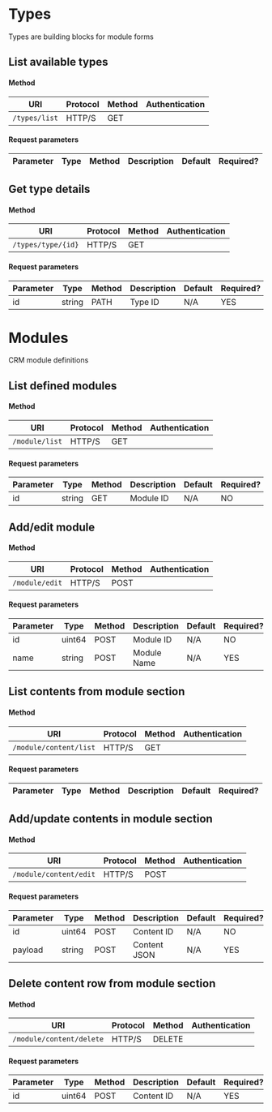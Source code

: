 # Types

Types are building blocks for module forms

## List available types

#### Method

| URI | Protocol | Method | Authentication |
| --- | -------- | ------ | -------------- |
| `/types/list` | HTTP/S | GET |  |

#### Request parameters

| Parameter | Type | Method | Description | Default | Required? |
| --------- | ---- | ------ | ----------- | ------- | --------- |

## Get type details

#### Method

| URI | Protocol | Method | Authentication |
| --- | -------- | ------ | -------------- |
| `/types/type/{id}` | HTTP/S | GET |  |

#### Request parameters

| Parameter | Type | Method | Description | Default | Required? |
| --------- | ---- | ------ | ----------- | ------- | --------- |
| id | string | PATH | Type ID | N/A | YES |




# Modules

CRM module definitions

## List defined modules

#### Method

| URI | Protocol | Method | Authentication |
| --- | -------- | ------ | -------------- |
| `/module/list` | HTTP/S | GET |  |

#### Request parameters

| Parameter | Type | Method | Description | Default | Required? |
| --------- | ---- | ------ | ----------- | ------- | --------- |
| id | string | GET | Module ID | N/A | NO |

## Add/edit module

#### Method

| URI | Protocol | Method | Authentication |
| --- | -------- | ------ | -------------- |
| `/module/edit` | HTTP/S | POST |  |

#### Request parameters

| Parameter | Type | Method | Description | Default | Required? |
| --------- | ---- | ------ | ----------- | ------- | --------- |
| id | uint64 | POST | Module ID | N/A | NO |
| name | string | POST | Module Name | N/A | YES |

## List contents from module section

#### Method

| URI | Protocol | Method | Authentication |
| --- | -------- | ------ | -------------- |
| `/module/content/list` | HTTP/S | GET |  |

#### Request parameters

| Parameter | Type | Method | Description | Default | Required? |
| --------- | ---- | ------ | ----------- | ------- | --------- |

## Add/update contents in module section

#### Method

| URI | Protocol | Method | Authentication |
| --- | -------- | ------ | -------------- |
| `/module/content/edit` | HTTP/S | POST |  |

#### Request parameters

| Parameter | Type | Method | Description | Default | Required? |
| --------- | ---- | ------ | ----------- | ------- | --------- |
| id | uint64 | POST | Content ID | N/A | NO |
| payload | string | POST | Content JSON | N/A | YES |

## Delete content row from module section

#### Method

| URI | Protocol | Method | Authentication |
| --- | -------- | ------ | -------------- |
| `/module/content/delete` | HTTP/S | DELETE |  |

#### Request parameters

| Parameter | Type | Method | Description | Default | Required? |
| --------- | ---- | ------ | ----------- | ------- | --------- |
| id | uint64 | POST | Content ID | N/A | YES |